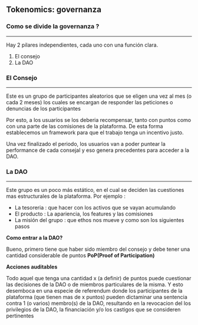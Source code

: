 ## Tokenomics: governanza
### Como se divide la governanza ?

---

Hay 2 pilares independientes, cada uno con una función clara.

1. El consejo
2. La DAO

### El Consejo

---

Este es un grupo de participantes aleatorios que se eligen una vez al mes (o cada 2 meses) los cuales se encargan de responder las peticiones o denuncias de los participantes

Por esto, a los usuarios se los deberia recompensar, tanto con puntos como con una parte de las comisiones de la plataforma. De esta forma establecemos un framework para que el trabajo tenga un incentivo justo. 

Una vez finalizado el periodo, los usuarios van a poder puntear la performance de cada consejal y eso genera precedentes para acceder a la DAO.

### La DAO

---

Este grupo es un poco más estático, en el cual se deciden las cuestiones mas estructurales de la plataforma. Por ejemplo :

- La tesoreria : que hacer con los activos que se vayan acumulando
- El producto : La apariencia, los features y las comisiones
- La misión del grupo : que ethos nos mueve y como son los siguientes pasos

**Como entrar a la DAO?**

Bueno, primero tiene que haber sido miembro del consejo y debe tener una cantidad considerable de puntos **PoP(Proof of Participation)**

**Acciones auditables**

Todo aquel que tenga una cantidad x (a definir) de puntos puede cuestionar las decisiones de la DAO o de miembros particulares de la misma. Y esto desemboca en una especie de referendum donde los participantes de la plataforma (que tienen mas de x puntos) pueden dictaminar una sentencia contra 1 (o varios) membro(s) de la DAO, resultando en la revocacion del los privilegios de la DAO, la financiación y/o los castigos que se consideren pertinentes